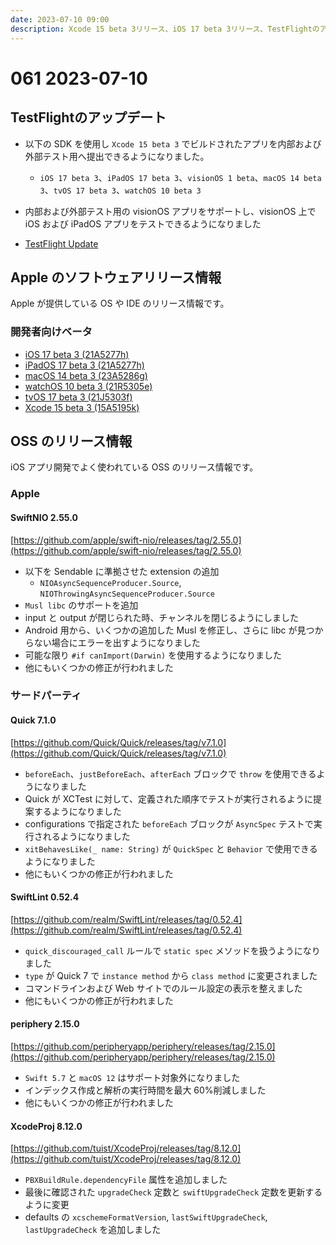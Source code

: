 ```yaml
---
date: 2023-07-10 09:00
description: Xcode 15 beta 3リリース、iOS 17 beta 3リリース、TestFlightのアップデート、ほか
---
```

# 061 2023-07-10

## TestFlightのアップデート

- 以下の SDK を使用し `Xcode 15 beta 3` でビルドされたアプリを内部および外部テスト用へ提出できるようになりました。  
  - `iOS 17 beta 3`、`iPadOS 17 beta 3`、`visionOS 1 beta`、`macOS 14 beta 3`、`tvOS 17 beta 3`、`watchOS 10 beta 3` 
- 内部および外部テスト用の visionOS アプリをサポートし、visionOS 上で iOS および iPadOS アプリをテストできるようになりました

- [TestFlight Update](https://developer.apple.com/jp/news/releases/?id=07062023a)

## Apple のソフトウェアリリース情報

Apple が提供している OS や IDE のリリース情報です。

### 開発者向けベータ

- [iOS 17 beta 3 (21A5277h)](https://developer.apple.com/news/releases/?id=07052023e)
- [iPadOS 17 beta 3 (21A5277h)](https://developer.apple.com/news/releases/?id=07052023d)
- [macOS 14 beta 3 (23A5286g)](https://developer.apple.com/news/releases/?id=07052023c)
- [watchOS 10 beta 3 (21R5305e)](https://developer.apple.com/news/releases/?id=07052023b)
- [tvOS 17 beta 3 (21J5303f)](https://developer.apple.com/news/releases/?id=07052023a)
- [Xcode 15 beta 3 (15A5195k)](https://developer.apple.com/news/releases/?id=07052023f)

## OSS のリリース情報

iOS アプリ開発でよく使われている OSS のリリース情報です。

### Apple

#### SwiftNIO 2.55.0

[https://github.com/apple/swift-nio/releases/tag/2.55.0](https://github.com/apple/swift-nio/releases/tag/2.55.0)

- 以下を Sendable に準拠させた extension の追加
  - `NIOAsyncSequenceProducer.Source`, `NIOThrowingAsyncSequenceProducer.Source`
- `Musl libc` のサポートを追加
- input と output が閉じられた時、チャンネルを閉じるようにしました
- Android 用から、いくつかの追加した Musl を修正し、さらに libc が見つからない場合にエラーを出すようになりました
- 可能な限り `#if canImport(Darwin)` を使用するようになりました
- 他にもいくつかの修正が行われました

### サードパーティ

#### Quick 7.1.0

[https://github.com/Quick/Quick/releases/tag/v7.1.0](https://github.com/Quick/Quick/releases/tag/v7.1.0)

- `beforeEach`、`justBeforeEach`、`afterEach` ブロックで `throw` を使用できるようになりました
- Quick が XCTest に対して、定義された順序でテストが実行されるように提案するようになりました
- configurations で指定された `beforeEach` ブロックが `AsyncSpec` テストで実行されるようになりました
- `xitBehavesLike(_ name: String)` が `QuickSpec` と `Behavior` で使用できるようになりました
- 他にもいくつかの修正が行われました

#### SwiftLint 0.52.4

[https://github.com/realm/SwiftLint/releases/tag/0.52.4](https://github.com/realm/SwiftLint/releases/tag/0.52.4)

- `quick_discouraged_call` ルールで `static spec` メソッドを扱うようになりました
- `type` が Quick 7 で `instance method` から `class method` に変更されました
- コマンドラインおよび Web サイトでのルール設定の表示を整えました
- 他にもいくつかの修正が行われました

#### periphery 2.15.0

[https://github.com/peripheryapp/periphery/releases/tag/2.15.0](https://github.com/peripheryapp/periphery/releases/tag/2.15.0)

- `Swift 5.7` と `macOS 12` はサポート対象外になりました
- インデックス作成と解析の実行時間を最大 60%削減しました
- 他にもいくつかの修正が行われました

#### XcodeProj 8.12.0

[https://github.com/tuist/XcodeProj/releases/tag/8.12.0](https://github.com/tuist/XcodeProj/releases/tag/8.12.0)

- `PBXBuildRule.dependencyFile` 属性を追加しました
- 最後に確認された `upgradeCheck` 定数と `swiftUpgradeCheck` 定数を更新するように変更
- defaults の `xcschemeFormatVersion`, `lastSwiftUpgradeCheck`, `lastUpgradeCheck` を追加しました
